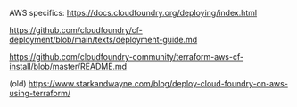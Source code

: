 AWS specifics:
https://docs.cloudfoundry.org/deploying/index.html

https://github.com/cloudfoundry/cf-deployment/blob/main/texts/deployment-guide.md


https://github.com/cloudfoundry-community/terraform-aws-cf-install/blob/master/README.md

(old)
https://www.starkandwayne.com/blog/deploy-cloud-foundry-on-aws-using-terraform/
